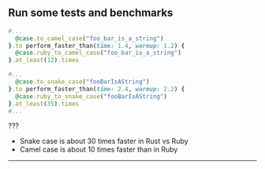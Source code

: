 ## Run some tests and benchmarks

```Ruby
#...
  @case.to_camel_case("foo_bar_is_a_string")
}.to perform_faster_than(time: 1.4, warmup: 1.2) {
  @case.ruby_to_camel_case("foo_bar_is_a_string")
}.at_least(12).times

#...
  @case.to_snake_case("fooBarIsAString")
}.to perform_faster_than(time: 2.4, warmup: 2.2) {
  @case.ruby_to_snake_case("fooBarIsAString")
}.at_least(35).times
#...
```

???

- Snake case is about 30 times faster in Rust vs Ruby
- Camel case is about 10 times faster than in Ruby
---
